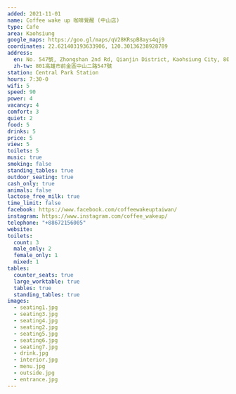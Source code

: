 ```yaml
---
added: 2021-11-01
name: Coffee wake up 咖啡覺醒 (中山店)
type: Cafe
area: Kaohsiung
google_maps: https://goo.gl/maps/qV28KRspB8ays4qj9
coordinates: 22.621403193633906, 120.30136238928789
address:
  en: No. 547號, Zhongshan 2nd Rd, Qianjin District, Kaohsiung City, 801
  zh-tw: 801高雄市前金區中山二路547號
station: Central Park Station
hours: 7:30-0
wifi: 5
speed: 90
power: 4
vacancy: 4
comfort: 3
quiet: 2
food: 5
drinks: 5
price: 5
view: 5
toilets: 5
music: true
smoking: false
standing_tables: true
outdoor_seating: true
cash_only: true
animals: false
lactose_free_milk: true
time_limit: false
facebook: https://www.facebook.com/coffeewakeuptaiwan/
instagram: https://www.instagram.com/coffee_wakeup/
telephone: "+88672156005"
website: 
toilets:
  count: 3
  male_only: 2
  female_only: 1
  mixed: 1
tables:
  counter_seats: true
  large_worktable: true
  tables: true
  standing_tables: true
images:
  - seating1.jpg
  - seating3.jpg
  - seating4.jpg
  - seating2.jpg
  - seating5.jpg
  - seating6.jpg
  - seating7.jpg
  - drink.jpg
  - interior.jpg
  - menu.jpg
  - outside.jpg
  - entrance.jpg
---
```

